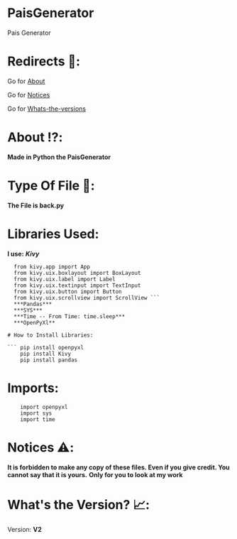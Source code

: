 # PaisGenerator
Pais Generator

# Redirects 🔗:

  Go for [About](#about)
  
  Go for [Notices](#notices)
  
  Go for [Whats-the-versions](#what's-the-version)
  

# About ⁉️:
  **Made in Python the PaisGenerator**

# Type Of File 📁:
  **The File is back.py**
  
# **Libraries Used:**
  **I use:**
  ***Kivy***
  ```From Kivy:
    from kivy.app import App
    from kivy.uix.boxlayout import BoxLayout
    from kivy.uix.label import Label
    from kivy.uix.textinput import TextInput
    from kivy.uix.button import Button
    from kivy.uix.scrollview import ScrollView ```
    ***Pandas***
    ***SYS***
    ***Time -- From Time: time.sleep***
    ***OpenPyXl**

# How to Install Libraries:

  ``` pip install openpyxl
      pip install Kivy
      pip install pandas
 ```

# Imports:
  ``` import pandas as pd
      import openpyxl
      import sys
      import time
```
# Notices ⚠️:
  **It is forbidden to make any copy of these files. Even if you give credit. You cannot say that it is yours.**
  **Only for you to look at my work**
  
# What's the Version? 📈:
  Version: **V2**

